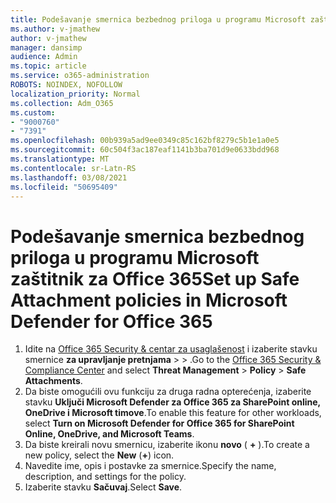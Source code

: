 ```yaml
---
title: Podešavanje smernica bezbednog priloga u programu Microsoft zaštitnik za Office 365
ms.author: v-jmathew
author: v-jmathew
manager: dansimp
audience: Admin
ms.topic: article
ms.service: o365-administration
ROBOTS: NOINDEX, NOFOLLOW
localization_priority: Normal
ms.collection: Adm_O365
ms.custom:
- "9000760"
- "7391"
ms.openlocfilehash: 00b939a5ad9ee0349c85c162bf8279c5b1e1a0e5
ms.sourcegitcommit: 60c504f3ac187eaf1141b3ba701d9e0633bdd968
ms.translationtype: MT
ms.contentlocale: sr-Latn-RS
ms.lasthandoff: 03/08/2021
ms.locfileid: "50695409"
---
```

# <a name="set-up-safe-attachment-policies-in-microsoft-defender-for-office-365"></a><span data-ttu-id="841c2-102">Podešavanje smernica bezbednog priloga u programu Microsoft zaštitnik za Office 365</span><span class="sxs-lookup"><span data-stu-id="841c2-102">Set up Safe Attachment policies in Microsoft Defender for Office 365</span></span>

1. <span data-ttu-id="841c2-103">Idite na [Office 365 Security & centar za usaglašenost](https://go.microsoft.com/fwlink/p/?linkid=2077143) i izaberite stavku smernice **za upravljanje pretnjama**  >    >  .</span><span class="sxs-lookup"><span data-stu-id="841c2-103">Go to the [Office 365 Security & Compliance Center](https://go.microsoft.com/fwlink/p/?linkid=2077143) and select **Threat Management** > **Policy** > **Safe Attachments**.</span></span>
2. <span data-ttu-id="841c2-104">Da biste omogućili ovu funkciju za druga radna opterećenja, izaberite stavku **Uključi Microsoft Defender za Office 365 za SharePoint online, OneDrive i Microsoft timove**.</span><span class="sxs-lookup"><span data-stu-id="841c2-104">To enable this feature for other workloads, select **Turn on Microsoft Defender for Office 365 for SharePoint Online, OneDrive, and Microsoft Teams**.</span></span>
3. <span data-ttu-id="841c2-105">Da biste kreirali novu smernicu, izaberite ikonu **novo** ( **+** ).</span><span class="sxs-lookup"><span data-stu-id="841c2-105">To create a new policy, select the **New** (**+**) icon.</span></span>
4. <span data-ttu-id="841c2-106">Navedite ime, opis i postavke za smernice.</span><span class="sxs-lookup"><span data-stu-id="841c2-106">Specify the name, description, and settings for the policy.</span></span>
5. <span data-ttu-id="841c2-107">Izaberite stavku **Sačuvaj**.</span><span class="sxs-lookup"><span data-stu-id="841c2-107">Select **Save**.</span></span>
